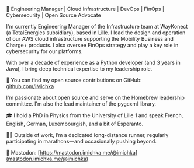 🔧 Engineering Manager | Cloud Infrastructure | DevOps | FinOps | Cybersecurity | Open Source Advocate

I'm currently Engineering Manager of the Infrastructure team at WayKonect (a TotalEnergies subsidiary), based in Lille. I lead the design and operation of our AWS cloud infrastructure supporting the Mobility Business and Charge+ products. I also oversee FinOps strategy and play a key role in cybersecurity for our platforms.

With over a decade of experience as a Python developer (and 3 years in Java), I bring deep technical expertise to my leadership role.

🐙 You can find my open source contributions on GitHub: [github.com/iMichka](https://github.com/iMichka)

I'm passionate about open source and serve on the Homebrew leadership committee.
I'm also the lead maintainer of the pygcxml library.

🎓 I hold a PhD in Physics from the University of Lille 1 and speak French, English, German, Luxembourgish, and a bit of Esperanto.

🏃‍♂️ Outside of work, I’m a dedicated long-distance runner, regularly participating in marathons—and occasionally pushing beyond.

🐘 Mastodon: [https://mastodon.imichka.me/@imichka](mastodon.imichka.me/@imichka)
